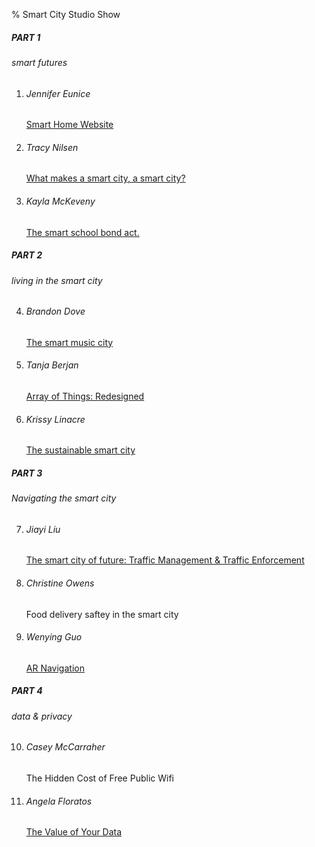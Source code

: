 % Smart City Studio Show

<div class="container">
<div class="row">
<div class="col">
<div class="card bg-transparent">
<div class="card-body">
<h5 class="card-title">PART 1</h5>
<h6 class="card-subtitle mb-2 text-muted">smart futures</h6>
<ol>
<li>
<h6>Jennifer Eunice</h6>
<a href="https://multimediastudiosmarthomes.weebly.com/smart-communities.html">Smart Home Website</a>
</li>
<li>
<h6>Tracy Nilsen</h6>
<a href="https://youtu.be/wJ7WwmAoPc8">What makes a smart city, a smart city?</a>
</li>
<li>
<h6>Kayla McKeveny</h6>
<a href="https://youtu.be/p7t9fxUJ7kQ">The smart school bond act.</a>
</li>
</ol>
</div>
</div>
</div>
<div class="col">
<div class="card bg-transparent">
<div class="card-body">
<h5 class="card-title">PART 2</h5>
<h6 class="card-subtitle mb-2 text-muted">living in the smart city</h6>
<ol start="4">
<li>
<h6>Brandon Dove</h6>
<a href="https://youtu.be/YKPw5G4XBxc">The smart music city</a>
</li>
<li>
<h6>Tanja Berjan</h6>
<a href="https://youtu.be/wJ7WwmAoPc8">Array of Things: Redesigned</a>
</li>
<li>
<h6>Krissy Linacre</h6>
<a href="https://kristinalinacre.wixsite.com/sustainablesmartcity">The sustainable smart city</a>
</li>
</ol>
</div>
</div>
</div>
</div>



<div class="row mt-2">
<div class="col">
<div class="card bg-transparent">
<div class="card-body">
<h5 class="card-title">PART 3</h5>
<h6 class="card-subtitle mb-2 text-muted">Navigating the smart city</h6>
<ol start="7">
<li>
<h6>Jiayi Liu</h6>
<a href="https://youtu.be/mTtavKqMASg">The smart city of future: Traffic Management & Traffic Enforcement</a>
</li>
<li>
<h6>Christine Owens</h6>
Food delivery saftey in the smart city
</li>
<li>
<h6>Wenying Guo</h6>
<a href="https://youtu.be/p7t9fxUJ7kQ">AR Navigation</a>
</li>
</ol>
</div>
</div>
</div>
<div class="col">
<div class="card bg-transparent">
<div class="card-body">
<h5 class="card-title">PART 4</h5>
<h6 class="card-subtitle mb-2 text-muted">data & privacy</h6>
<ol start="10">
<li>
<h6>Casey McCarraher</h6>
The Hidden Cost of Free Public Wifi
</li>
<li>
<h6>Angela Floratos</h6>
<a href="https://youtu.be/opauuAUrdBg">The Value of Your Data</a>

</li>
</ol>
</div>
</div>
</div>
</div>
